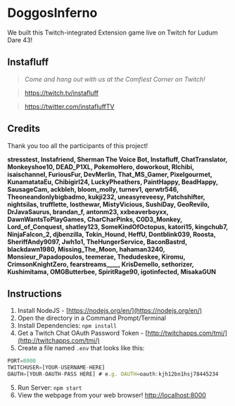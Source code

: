 # DoggosInferno
We built this Twitch-integrated Extension game live on Twitch for Ludum Dare 43!

## Instafluff ##
> *Come and hang out with us at the Comfiest Corner on Twitch!*

> https://twitch.tv/instafluff

> https://twitter.com/instafluffTV

## Credits ##
Thank you too all the participants of this project!

**stresstest, Instafriend, Sherman The Voice Bot, Instafluff, ChatTranslator, Monkeyshoe10, DEAD_P1XL, PokemoHero, doworkout, Rlchibi, isaischannel, FuriousFur, DevMerlin, That_MS_Gamer, Pixelgourmet, KunamatataEu, Chibigirl24, LuckyPheathers, PaintHappy, BeadHappy, SausageCam, ackbleh, bloom_molly, turnev1, qerwtr546, Theoneandonlybigbadmo, kukji232, uneasyreveesy, Patchshifter, nightsilas, trufflette, losthewar, MistyVicious, SushiDay, GeoRevilo, DrJavaSaurus, brandan_f, antonm23, xxbeaverboyxx, DawnWantsToPlayGames, CharCharPinks, C0D3_Monkey, Lord_of_Conquest, shatley123, SomeKindOfOctopus, katori15, kingchub7, NinjaFalcon_2, djbenzilla, Tokin_Hound, HeffU, Dontblink039, Roosta, SheriffAndy9097, Jwh1o1, TheHungerService, BaconBastrd, blackdawn1980, Missing_The_Moon, hahaman3240, Monsieur_Papadopoulos, teemerae, Thedudeskee, Kiromu, CrimsonKnightZero, fearstreams____, KrisDemello, sethorizer, Kushimitama, OMGButterbee, SpiritRage90, igotinfected, MisakaGUN**

## Instructions ##

1. Install NodeJS - [https://nodejs.org/en/](https://nodejs.org/en/)
2. Open the directory in a Command Prompt/Terminal
3. Install Dependencies: `npm install`
4. Get a Twitch Chat OAuth Password Token - [http://twitchapps.com/tmi/](http://twitchapps.com/tmi/)
4. Create a file named `.env` that looks like this:
```javascript
PORT=8000
TWITCHUSER=[YOUR-USERNAME-HERE]
OAUTH=[YOUR-OAUTH-PASS HERE] # e.g. OAUTH=oauth:kjh12bn1hsj78445234
```
5. Run Server: `npm start`
6. View the webpage from your web browser! [http://localhost:8000](http://localhost:8000)